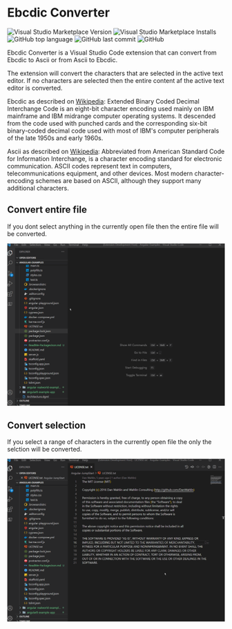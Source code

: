 # Ebcdic Converter

![Visual Studio Marketplace Version](https://img.shields.io/visual-studio-marketplace/v/coderAllan.vscode-ebcdicconverter) ![Visual Studio Marketplace Installs](https://img.shields.io/visual-studio-marketplace/i/coderAllan.vscode-ebcdicconverter) ![GitHub top language](https://img.shields.io/github/languages/top/CoderAllan/vscode-ebcdicconverter.svg) ![GitHub last commit](https://img.shields.io/github/last-commit/CoderAllan/vscode-ebcdicconverter.svg) ![GitHub](https://img.shields.io/github/license/CoderAllan/vscode-ebcdicconverter.svg)

Ebcdic Converter is a Visual Studio Code extension that can convert from Ebcdic to Ascii or from Ascii to Ebcdic.

The extension will convert the characters that are selected in the active text editor. If no characters are selected then the entire content af the active text editor is converted.

Ebcdic as described on [Wikipedia](https://en.wikipedia.org/wiki/EBCDIC): Extended Binary Coded Decimal Interchange Code is an eight-bit character encoding used mainly on IBM mainframe and IBM midrange computer operating systems. It descended from the code used with punched cards and the corresponding six-bit binary-coded decimal code used with most of IBM's computer peripherals of the late 1950s and early 1960s.

Ascii as described on [Wikipedia](https://en.wikipedia.org/wiki/ASCII): Abbreviated from American Standard Code for Information Interchange, is a character encoding standard for electronic communication. ASCII codes represent text in computers, telecommunications equipment, and other devices. Most modern character-encoding schemes are based on ASCII, although they support many additional characters.

## Convert entire file

If you dont select anything in the currently open file then the entire file will be converted.

![Convert entire file](https://github.com/CoderAllan/vscode-ebcdicconverter/raw/main/images/Convert.gif)

## Convert selection

If you select a range of characters in the currently open file the only the selction will be converted.

![Convert selection](https://github.com/CoderAllan/vscode-ebcdicconverter/raw/main/images/ConvertSelection.gif)

